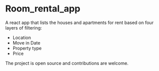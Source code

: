 # Room_rental_app

A react app that lists the houses and apartments for rent based on four layers of filtering:
- Location
- Move in Date
- Property type
- Price 

The project is open source and contributions are welcome.
